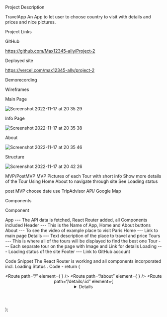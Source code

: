 Project Description

 TravelApp
 An App to let user to choose country to visit with details and prices and nice pictures. 
 

Project Links

GitHub

https://github.com/Max12345-ally/Project-2

Deployed site

https://vercel.com/max12345-ally/project-2

Demorecording


Wireframes

Main Page

![Screenshot 2022-11-17 at 20 35 29](https://user-images.githubusercontent.com/82536307/202517984-949e26fa-ec7c-420d-abc8-f25ee46d7adc.png)

Info Page

![Screenshot 2022-11-17 at 20 35 38](https://user-images.githubusercontent.com/82536307/202518134-537d7be1-5429-42d6-8ef1-3fd64fc4123b.png)

About

![Screenshot 2022-11-17 at 20 35 46](https://user-images.githubusercontent.com/82536307/202518197-207cebad-42f6-4546-940d-79c2a05c0c4a.png)



Structure

![Screenshot 2022-11-17 at 20 42 26](https://user-images.githubusercontent.com/82536307/202519054-a0be6e7d-d8cd-4490-8bc4-764277e937a7.png)


MVP/PostMVP
MVP
Pictures of each Tour with short info
Show more details of the Tour
Using Home About to navigate through site
See Loading status

post MVP
choose date
use TripAdvisor API/ Google Map

Components

Component

App --- The API data is fetched, React Router added, all Components included
Header --- This is the Name of App, Home and About buttons
About --- To see the video of example place to visit Paris
Home --- Link to main page
Details --- Text description of the place to travel and price
Tours --- This is where all of the tours will be displayed to find the best one
Tour --- Each separate tour on the page with Image and Link for details
Loading --- Loading status of the site 
Footer --- Link to GitHub account

Code Snippet
The React Router is working and all components incorporated incl. Loading Status . 
Code -
return  (
    <main>
      <Header />
      <Routes>
         <Route path=“/” element={ <Home tours={tours} /> } />
         <Route path=“/about” element={ <About /> } />
         <Route path=“/details/:id” element={ <Details tours={tours} /> } />
      </Routes>
      <Footer />
    </main>
  );







